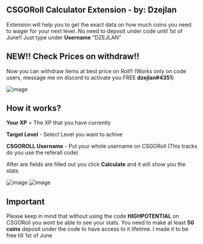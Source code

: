 CSGORoll Calculator Extension - by: Dzejlan
-------------------
Extension will help you to get the exact data on how much coins you need to wager for your next level. 
No need to deposit under code until 1st of June!!
Just type under <b>Username</b> "DZEJLAN"

NEW!! Check Prices on withdraw!!
-------------------
Now you can withdraw items at best price on Roll!! (Works only on code users, message me on discord to activate you FREE <b>dzejlan#4351</b>)

![image](https://github.com/CSGORollPro/CSGORoll-Pro/assets/170271871/a6e8172a-2404-4243-a940-bd69dd5978a8)

How it works?
-------------------
<p><b>Your XP</b> = The XP that you have currently</p>
<p><b>Target Level</b> - Select Level you want to achive</p>
<p><b>CSGOROLL Username</b> - Put your whole username on CSGORoll (This tracks do you use the referall code)</p>

After are fields are filled out you click <b>Calculate</b> and it will show you the stats

![image](https://github.com/dzejlanbezs/csgorollcalculator/assets/170056292/e7ed6b75-89fd-40c8-be8f-c33b07584189)
![image](https://github.com/dzejlanbezs/csgorollcalculator/assets/170056292/340df605-a160-407b-ab58-c808827bca4d)


Important
-------------------
Please keep in mind that without using the code <b>HIGHPOTENTIAL</b> on CSGORoll you wont be able to see your stats.
You need to make at least <b>50 coins</b> deposit under the code to have access to it lifetime.
I made it to be free till 1st of June
